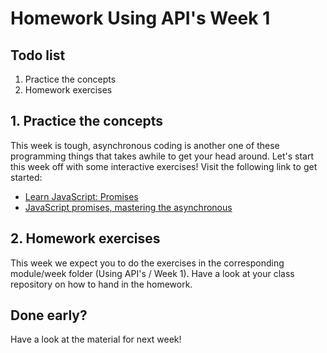 # Homework Using API's Week 1

## **Todo list**

1. Practice the concepts
2. Homework exercises

## **1. Practice the concepts**

This week is tough, asynchronous coding is another one of these programming things that takes awhile to get your head around. Let's start this week off with some interactive exercises! Visit the following link to get started:

- [Learn JavaScript: Promises](https://www.codecademy.com/learn/introduction-to-javascript/modules/javascript-promises)
- [JavaScript promises, mastering the asynchronous](https://www.codingame.com/playgrounds/347/javascript-promises-mastering-the-asynchronous/what-is-asynchronous-in-javascript)

## **2. Homework exercises**

This week we expect you to do the exercises in the corresponding module/week folder (Using API's / Week 1). Have a look at your class repository on how to hand in the homework.

## Done early?

Have a look at the material for next week!

